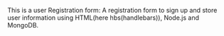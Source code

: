 This is a user Registration form:
    A registration form to sign up 
    and store user information using 
    HTML(here hbs(handlebars)), Node.js and MongoDB.
